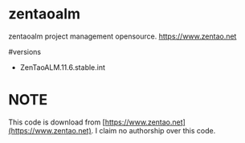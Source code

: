 # zentaoalm
zentaoalm project management opensource. https://www.zentao.net

#versions
- ZenTaoALM.11.6.stable.int

# NOTE
This code is download from [https://www.zentao.net](https://www.zentao.net). I claim no authorship over this code.